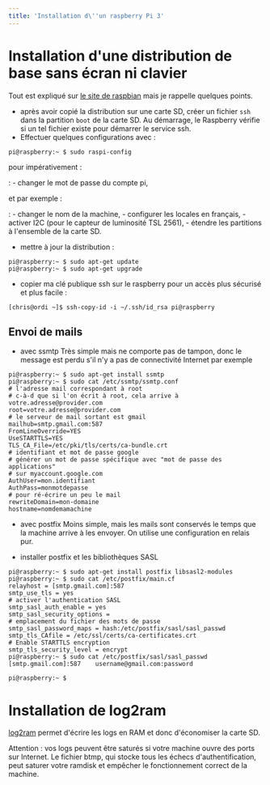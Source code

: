 ```yaml
---
title: 'Installation d\''un raspberry Pi 3'
---
```


Installation d\'une distribution de base sans écran ni clavier
==============================================================

Tout est expliqué sur [le site de
raspbian](https://raspbian-france.fr/raspberry-pi-sans-ecran-sans-clavier/)
mais je rappelle quelques points.

-   après avoir copié la distribution sur une carte SD, créer un fichier
    `ssh` dans la partition `boot` de la carte SD. Au démarrage, le
    Raspberry vérifie si un tel fichier existe pour démarrer le service
    ssh.
-   Effectuer quelques configurations avec :

``` {.bash}
pi@raspberry:~ $ sudo raspi-config
```

pour impérativement :

:   -   changer le mot de passe du compte pi,

et par exemple :

:   -   changer le nom de la machine,
    -   configurer les locales en français,
    -   activer I2C (pour le capteur de luminosité TSL 2561),
    -   étendre les partitions à l\'ensemble de la carte SD.

-   mettre à jour la distribution :

``` {.bash}
pi@raspberry:~ $ sudo apt-get update
pi@raspberry:~ $ sudo apt-get upgrade
```

-   copier ma clé publique ssh sur le raspberry pour un accès plus
    sécurisé et plus facile :

``` {.bash}
[chris@ordi ~]$ ssh-copy-id -i ~/.ssh/id_rsa pi@raspberry
```

Envoi de mails
--------------
-   avec ssmtp
Très simple mais ne comporte pas de tampon, donc le message est perdu s'il
n'y a pas de connectivité Internet par exemple

``` {.bash}
pi@raspberry:~ $ sudo apt-get install ssmtp
pi@raspberry:~ $ sudo cat /etc/ssmtp/ssmtp.conf
# l'adresse mail correspondant à root
# c-à-d que si l'on écrit à root, cela arrive à votre.adresse@provider.com
root=votre.adresse@provider.com
# le serveur de mail sortant est gmail
mailhub=smtp.gmail.com:587
FromLineOverride=YES
UseSTARTTLS=YES
TLS_CA_File=/etc/pki/tls/certs/ca-bundle.crt
# identifiant et mot de passe google
# générer un mot de passe spécifique avec "mot de passe des applications"
# sur myaccount.google.com
AuthUser=mon.identifiant
AuthPass=monmotdepasse
# pour ré-écrire un peu le mail
rewriteDomain=mon-domaine
hostname=nomdemamachine
```

- avec postfix
Moins simple, mais les mails sont conservés le temps que la machine arrive
à les envoyer.
On utilise une configuration en relais pur.

-   installer postfix et les bibliothèques SASL
``` {.bash}
pi@raspberry:~ $ sudo apt-get install postfix libsasl2-modules
pi@raspberry:~ $ sudo cat /etc/postfix/main.cf
relayhost = [smtp.gmail.com]:587
smtp_use_tls = yes
# activer l'authentication SASL
smtp_sasl_auth_enable = yes
smtp_sasl_security_options =
# emplacement du fichier des mots de passe
smtp_sasl_password_maps = hash:/etc/postfix/sasl/sasl_passwd
smtp_tls_CAfile = /etc/ssl/certs/ca-certificates.crt
# Enable STARTTLS encryption
smtp_tls_security_level = encrypt
pi@raspberry:~ $ sudo cat /etc/postfix/sasl/sasl_passwd
[smtp.gmail.com]:587    username@gmail.com:password

pi@raspberry:~ $
```


Installation de log2ram
=======================

[log2ram](https://github.com/azlux/log2ram) permet d\'écrire les logs en
RAM et donc d\'économiser la carte SD.

Attention : vos logs peuvent être saturés si votre machine ouvre des
ports sur Internet. Le fichier btmp, qui stocke tous les échecs
d\'authentification, peut saturer votre ramdisk et empêcher le
fonctionnement correct de la machine.
